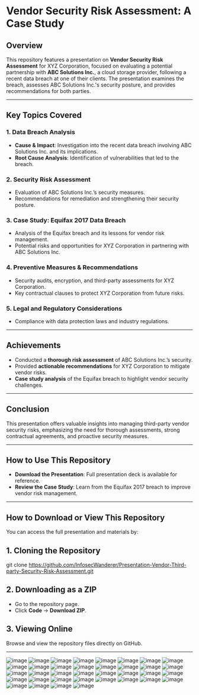 # Vendor Security Risk Assessment: A Case Study

## Overview
This repository features a presentation on **Vendor Security Risk Assessment** for XYZ Corporation, focused on evaluating a potential partnership with **ABC Solutions Inc.**, a cloud storage provider, following a recent data breach at one of their clients. The presentation examines the breach, assesses ABC Solutions Inc.'s security posture, and provides recommendations for both parties.

---

## Key Topics Covered

### 1. **Data Breach Analysis**
   - **Cause & Impact**: Investigation into the recent data breach involving ABC Solutions Inc. and its implications.
   - **Root Cause Analysis**: Identification of vulnerabilities that led to the breach.

### 2. **Security Risk Assessment**
   - Evaluation of ABC Solutions Inc.’s security measures.
   - Recommendations for remediation and strengthening their security posture.

### 3. **Case Study: Equifax 2017 Data Breach**
   - Analysis of the Equifax breach and its lessons for vendor risk management.
   - Potential risks and opportunities for XYZ Corporation in partnering with ABC Solutions Inc.

### 4. **Preventive Measures & Recommendations**
   - Security audits, encryption, and third-party assessments for XYZ Corporation.
   - Key contractual clauses to protect XYZ Corporation from future risks.

### 5. **Legal and Regulatory Considerations**
   - Compliance with data protection laws and industry regulations.

---

## Achievements
- Conducted a **thorough risk assessment** of ABC Solutions Inc.’s security.
- Provided **actionable recommendations** for XYZ Corporation to mitigate vendor risks.
- **Case study analysis** of the Equifax breach to highlight vendor security challenges.

---

## Conclusion
This presentation offers valuable insights into managing third-party vendor security risks, emphasizing the need for thorough assessments, strong contractual agreements, and proactive security measures.

---

## How to Use This Repository
- **Download the Presentation**: Full presentation deck is available for reference.
- **Review the Case Study**: Learn from the Equifax 2017 breach to improve vendor risk management.

---

## How to Download or View This Repository

You can access the full presentation and materials by:

## 1. **Cloning the Repository**

git clone https://github.com/InfosecWanderer/Presentation-Vendor-Third-party-Security-Risk-Assessment.git

## 2. **Downloading as a ZIP**

- Go to the repository page.
- Click **Code** → **Download ZIP**.

## 3. **Viewing Online**

Browse and view the repository files directly on GitHub.

---

![image](https://github.com/user-attachments/assets/953b8d7f-e070-481d-b6cd-791608e58b61)
![image](https://github.com/user-attachments/assets/ed22dc89-3448-46d0-8c23-ca548367ec05)
![image](https://github.com/user-attachments/assets/76ef242f-aab2-4749-8c1f-3f5e730f145a)
![image](https://github.com/user-attachments/assets/7865aa59-1fa4-4383-9871-a847e6032a0e)
![image](https://github.com/user-attachments/assets/d059445d-26b1-4530-8d7e-4ca222edfc41)
![image](https://github.com/user-attachments/assets/babd1805-8240-4c07-9090-d0270b8ba3e3)
![image](https://github.com/user-attachments/assets/07d15596-039e-450f-a933-89e17bf259fc)
![image](https://github.com/user-attachments/assets/afec49d1-2171-40c4-9398-7f8b6b2eec00)
![image](https://github.com/user-attachments/assets/b24642de-17f1-4da6-9cc1-6fc248b497b6)
![image](https://github.com/user-attachments/assets/bf32b4e2-838b-4e43-99de-4193943d1ef1)
![image](https://github.com/user-attachments/assets/ee00961d-dabd-417c-9026-f6406593ff85)
![image](https://github.com/user-attachments/assets/5bb6e046-7843-447b-9e27-1187612e7efa)
![image](https://github.com/user-attachments/assets/e5b64c85-f4a7-41ac-95fa-44ff98537be6)
![image](https://github.com/user-attachments/assets/f4f9c406-d43b-4889-a9c5-d9406044c35d)
![image](https://github.com/user-attachments/assets/f94ec921-44a2-4d73-8967-dc7fd0320fb7)
![image](https://github.com/user-attachments/assets/d3849c5c-29bb-4481-855c-0bdb86e111eb)
![image](https://github.com/user-attachments/assets/513e82aa-0a3c-4d87-a193-019f1e2e6324)
![image](https://github.com/user-attachments/assets/7907f3a4-448e-4e35-8b4d-b8d3e29f70c1)
![image](https://github.com/user-attachments/assets/1f4af62e-c58a-4dbd-91ba-d1f9ae57cc0d)
![image](https://github.com/user-attachments/assets/3a18829a-09e0-4729-9c05-ba0191c80d53)
![image](https://github.com/user-attachments/assets/deb7c241-f0a2-4be6-ae83-e7cbd1576545)
![image](https://github.com/user-attachments/assets/59bae18c-2a28-4a32-89e6-1e4268fb5ad0)
![image](https://github.com/user-attachments/assets/a6796934-2b44-48fe-b424-bc6ca594ad56)
![image](https://github.com/user-attachments/assets/346865f7-422c-4bb2-8471-06d31e5833f3)
![image](https://github.com/user-attachments/assets/e11d9647-47e5-46fe-8bc8-f0b4762410fa)
![image](https://github.com/user-attachments/assets/0b46bbfb-5058-48fb-90f7-3e986ec426d6)
![image](https://github.com/user-attachments/assets/0d1744ed-99ad-4a69-8ecd-f7a3363e2003)
![image](https://github.com/user-attachments/assets/7030e3dc-f66b-41bd-bad4-fbec53f58e43)
![image](https://github.com/user-attachments/assets/69040392-0a55-485d-b9b0-c55a6079582a)
![image](https://github.com/user-attachments/assets/4eabf4ee-227c-44de-96c4-278d7aacfa97)
![image](https://github.com/user-attachments/assets/f23ecc08-6b76-4460-a761-f23d67d5b129)
![image](https://github.com/user-attachments/assets/d8d0c8da-1871-4213-9b65-cb85e5ca4271)
![image](https://github.com/user-attachments/assets/79fad497-9773-4e95-ab58-67fbc3959f06)
![image](https://github.com/user-attachments/assets/d8391a30-8200-4d40-908b-597c3f760666)
![image](https://github.com/user-attachments/assets/21549be8-b714-49bd-a273-d96925654b9e)
![image](https://github.com/user-attachments/assets/086d0abf-cef6-46fc-8ea4-8e7438a76088)
